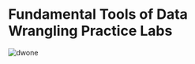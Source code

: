 # Fundamental Tools of Data Wrangling Practice Labs

![dwone](https://github.com/companyakis/data-wrangling-with-python/assets/77589867/d3dd5479-a849-464f-9c46-13812099e2b6)
